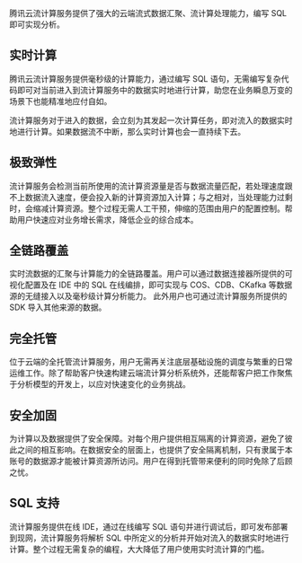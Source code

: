 腾讯云流计算服务提供了强大的云端流式数据汇聚、流计算处理能力，编写 SQL 即可实现分析。

## 实时计算
腾讯云流计算服务提供毫秒级的计算能力，通过编写 SQL 语句，无需编写复杂代码即可对当前进入到流计算服务中的数据实时地进行计算，助您在业务瞬息万变的场景下也能精准地应付自如。

流计算服务对于进入的数据，会立刻为其发起一次计算任务，即对流入的数据实时地进行计算。如果数据流不中断，那么实时计算也会一直持续下去。
	
## 极致弹性
流计算服务会检测当前所使用的流计算资源量是否与数据流量匹配，若处理速度跟不上数据流入速度，便会投入新的计算资源加入计算；与之相对，当处理能力过剩时，会缩减计算资源。整个过程无需人工干预，伸缩的范围由用户的配置控制。帮助用户快速应对业务增长需求，降低企业的综合成本。

## 全链路覆盖
实时流数据的汇聚与计算能力的全链路覆盖。用户可以通过数据连接器所提供的可视化配置及在 IDE 中的 SQL 在线编排，即可实现与 COS、CDB、CKafka 等数据源的无缝接入以及毫秒级计算分析能力。 
此外用户也可通过流计算服务所提供的 SDK 导入其他来源的数据。

## 完全托管
位于云端的全托管流计算服务，用户无需再关注底层基础设施的调度与繁重的日常运维工作。除了帮助客户快速构建云端流计算分析系统外，还能帮客户把工作聚焦于分析模型的开发上，以应对快速变化的业务挑战。

## 安全加固
为计算以及数据提供了安全保障。对每个用户提供相互隔离的计算资源，避免了彼此之间的相互影响。在数据安全的层面上，也提供了安全隔离机制，只有隶属于本账号的数据源才能被计算资源所访问。用户在得到托管带来便利的同时免除了后顾之忧。

## SQL 支持
流计算服务提供在线 IDE，通过在线编写 SQL 语句并进行调试后，即可发布部署到现网，流计算服务将解析 SQL 中所定义的分析并开始对流入的数据实时地进行计算。整个过程无需复杂的编程，大大降低了用户使用实时流计算的门槛。